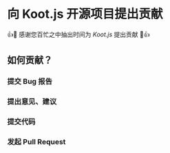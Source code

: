 # 向 Koot.js 开源项目提出贡献

👍🎉 感谢您百忙之中抽出时间为 _Koot.js_ 提出贡献 🎉👍

## 如何贡献？

### 提交 Bug 报告

### 提出意见、建议

### 提交代码

### 发起 Pull Request
